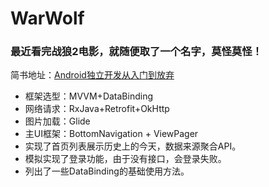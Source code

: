 # WarWolf

### 最近看完战狼2电影，就随便取了一个名字，莫怪莫怪！

简书地址：[Android独立开发从入门到放弃](http://www.jianshu.com/p/8f0df064e442)

* 框架选型：MVVM+DataBinding
* 网络请求：RxJava+Retrofit+OkHttp
* 图片加载：Glide
* 主UI框架：BottomNavigation + ViewPager
* 实现了首页列表展示历史上的今天，数据来源聚合API。
* 模拟实现了登录功能，由于没有接口，会登录失败。
* 列出了一些DataBinding的基础使用方法。